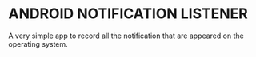 # ANDROID NOTIFICATION LISTENER
A very simple app to record all the notification that are appeared on the operating system.